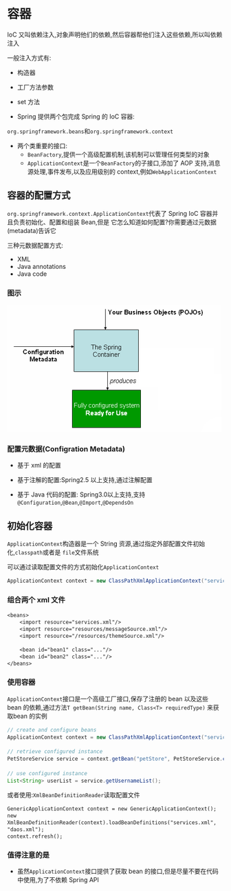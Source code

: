# 容器

IoC 又叫依赖注入,对象声明他们的依赖,然后容器帮他们注入这些依赖,所以叫依赖注入

一般注入方式有:

- 构造器
- 工厂方法参数
- set 方法

- Spring 提供两个包完成 Spring 的 IoC 容器:

`org.springframework.beans`和`org.springframework.context`

- 两个类重要的接口:
  - `BeanFactory`,提供一个高级配置机制,该机制可以管理任何类型的对象
  - `ApplicationContext`是一个`BeanFactory`的子接口,添加了 AOP 支持,消息源处理,事件发布,以及应用级别的 context,例如`WebApplicationContext`

## 容器的配置方式

`org.springframework.context.ApplicationContext`代表了 Spring IoC  容器并且负责初始化、配置和组装 Bean,但是 它怎么知道如何配置?你需要通过元数据(metadata)告诉它

三种元数据配置方式:

- XML
- Java annotations
- Java code

### 图示



![container magic](assets/container-magic.png)

### 配置元数据(Configration Metadata)

- 基于 xml 的配置

- 基于注解的配置:Spring2.5 以上支持,通过注解配置
- 基于 Java 代码的配置: Spring3.0以上支持,支持`@Configuration`,`@Bean`,`@Import`,`@DependsOn`

## 初始化容器

`ApplicationContext`构造器是一个 String 资源,通过指定外部配置文件初始化,`classpath`或者是 `file`文件系统

可以通过读取配置文件的方式初始化`ApplicationContext`

```java
ApplicationContext context = new ClassPathXmlApplicationContext("services.xml", "daos.xml");
```

### 组合两个 xml 文件

```
<beans>
    <import resource="services.xml"/>
    <import resource="resources/messageSource.xml"/>
    <import resource="/resources/themeSource.xml"/>

    <bean id="bean1" class="..."/>
    <bean id="bean2" class="..."/>
</beans>
```

### 使用容器

`ApplicationContext`接口是一个高级工厂接口,保存了注册的 bean 以及这些 bean 的依赖,通过方法`T getBean(String name, Class<T> requiredType)` 来获取bean 的实例 

```java
// create and configure beans
ApplicationContext context = new ClassPathXmlApplicationContext("services.xml", "daos.xml");

// retrieve configured instance
PetStoreService service = context.getBean("petStore", PetStoreService.class);

// use configured instance
List<String> userList = service.getUsernameList();
```

或者使用:`XmlBeanDefinitionReader`读取配置文件

```
GenericApplicationContext context = new GenericApplicationContext();
new XmlBeanDefinitionReader(context).loadBeanDefinitions("services.xml", "daos.xml");
context.refresh();
```

### 值得注意的是

- 虽然`ApplicationContext`接口提供了获取 bean 的接口,但是尽量不要在代码中使用,为了不依赖 Spring API

